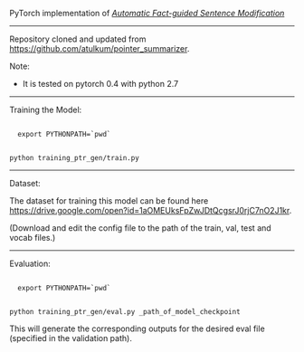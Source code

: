 PyTorch implementation of *[Automatic Fact-guided Sentence Modification](https://arxiv.org/pdf/1909.13838.pdf)*


______________________________________________________________________________________________________________________________

Repository cloned and updated from https://github.com/atulkum/pointer_summarizer.



Note:
* It is tested on pytorch 0.4 with python 2.7

______________________________________________________________________________________________________________________________

Training the Model:

<p><code>
  export PYTHONPATH=`pwd`

  python training_ptr_gen/train.py
</code></p>


______________________________________________________________________________________________________________________________


Dataset:

The dataset for training this model can be found here https://drive.google.com/open?id=1aOMEUksFpZwJDtQcgsrJ0rjC7nO2J1kr.

(Download and edit the config file to the path of the train, val, test and vocab files.)


______________________________________________________________________________________________________________________________

Evaluation:

<p><code>
  export PYTHONPATH=`pwd`

  python training_ptr_gen/eval.py _path_of_model_checkpoint
</code></p>

This will generate the corresponding outputs for the desired eval file (specified in the validation path).
